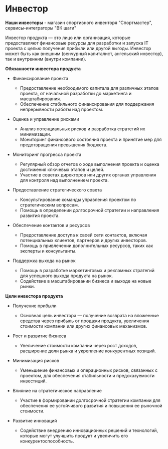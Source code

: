 # Инвестор

**Наши инвесторы** - магазин спортивного инвенторя "Спортмастер", сервисы-интеграторы "ВК шаги"

Инвестор продукта — это лицо или организация, которые предоставляют финансовые ресурсы для разработки и запуска IT проекта с целью получения прибыли или другой выгоды. Инвестор может быть как внешним (венчурный капиталист, ангельский инвестор), так и внутренним (внутри компании).

**Обязанности инвестора продукта**

- Финансирование проекта
  - Предоставление необходимого капитала для различных этапов проекта, от начальной разработки до маркетинга и масштабирования.
  - Обеспечение стабильного финансирования для поддержания непрерывности работы над проектом.

- Оценка и управление рисками
  - Анализ потенциальных рисков и разработка стратегий их минимизации.
  - Мониторинг финансового состояния проекта и принятие мер для предотвращения превышения бюджета.

- Мониторинг прогресса проекта
  - Регулярный обзор отчетов о ходе выполнения проекта и оценка достижения ключевых этапов и целей.
  - Участие в советах директоров или других органах управления для контроля над выполнением проекта.

- Предоставление стратегического совета
  - Консультирование команды управления проектом по стратегическим вопросам.
  - Помощь в определении долгосрочной стратегии и направления развития проекта.

- Обеспечение контактов и ресурсов
  - Предоставление доступа к своей сети контактов, включая потенциальных клиентов, партнеров и других инвесторов.
  - Помощь в привлечении дополнительных ресурсов, таких как эксперты и консультанты.

- Поддержка выхода на рынок
  - Помощь в разработке маркетинговых и рекламных стратегий для успешного выхода продукта на рынок.
  - Содействие в масштабировании бизнеса и выходе на новые рынки.

**Цели инвестора продукта**

- Получение прибыли
  - Основная цель инвестора — получение возврата на вложенные средства через прибыль от продажи продукта, увеличения стоимости компании или других финансовых механизмов.

- Рост и развитие бизнеса
  - Увеличение стоимости компании через рост доходов, расширение доли рынка и укрепление конкурентных позиций.

- Минимизация рисков
  - Уменьшение финансовых и операционных рисков, связанных с проектом, для обеспечения стабильности и предсказуемости инвестиций.

- Влияние на стратегическое направление
  - Участие в формировании долгосрочной стратегии компании для обеспечения ее устойчивого развития и повышения ее рыночной стоимости.

- Развитие инноваций
  - Содействие внедрению инновационных решений и технологий, которые могут улучшить продукт и увеличить его конкурентоспособность.
